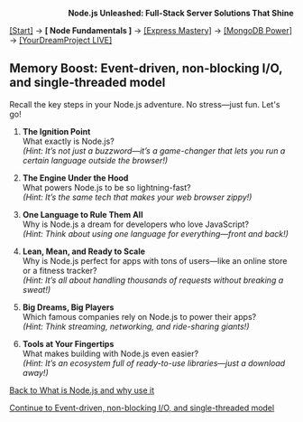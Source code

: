 **<p align="right">Node.js Unleashed: Full-Stack Server Solutions That Shine</p>**

[[Start]](../Introduction.md) → **[ Node Fundamentals ]** → [[Express Mastery]](#express) → [[MongoDB Power]](#mongodb) → [[YourDreamProject LIVE]](#project)

## Memory Boost: Event-driven, non-blocking I/O, and single-threaded model

Recall the key steps in your Node.js adventure. No stress—just fun. Let's go!

1. **The Ignition Point**<br />
   What exactly is Node.js?<br />
   *(Hint: It’s not just a buzzword—it’s a game-changer that lets you run a certain language outside the browser!)*

2. **The Engine Under the Hood**<br />
   What powers Node.js to be so lightning-fast?<br />
   *(Hint: It’s the same tech that makes your web browser zippy!)*

3. **One Language to Rule Them All**<br />
   Why is Node.js a dream for developers who love JavaScript?<br />
   *(Hint: Think about using one language for everything—front and back!)*

4. **Lean, Mean, and Ready to Scale**<br />
   Why is Node.js perfect for apps with tons of users—like an online store or a fitness tracker?<br />
   *(Hint: It’s all about handling thousands of requests without breaking a sweat!)*

5. **Big Dreams, Big Players**<br />
   Which famous companies rely on Node.js to power their apps?<br />
   *(Hint: Think streaming, networking, and ride-sharing giants!)*

6. **Tools at Your Fingertips**<br />
   What makes building with Node.js even easier?<br />
   *(Hint: It’s an ecosystem full of ready-to-use libraries—just a download away!)*

[Back to What is Node.js and why use it](1-1.md)

[Continue to Event-driven, non-blocking I/O, and single-threaded model](1-2.md)


